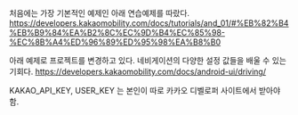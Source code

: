 처음에는 가장 기본적인 예제인 아래 연습예제를 따랐다.
https://developers.kakaomobility.com/docs/tutorials/and_01/#%EB%82%B4%EB%B9%84%EA%B2%8C%EC%9D%B4%EC%85%98-%EC%8B%A4%ED%96%89%ED%95%98%EA%B8%B0

아래 예제로 프로젝트를 변경하고 있다. 네비게이션의 다양한 설정 값들을 배울 수 있는 기회다.
https://developers.kakaomobility.com/docs/android-ui/driving/


KAKAO_API_KEY, USER_KEY 는 본인이 따로 카카오 디벨로퍼 사이트에서 받아야함.


